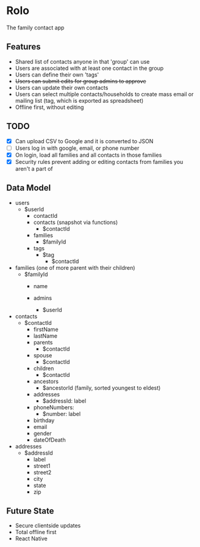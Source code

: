 # Rolo

The family contact app

## Features

- Shared list of contacts anyone in that 'group' can use
- Users are associated with at least one contact in the group
- Users can define their own 'tags'
- ~~Users can submit edits for group admins to approve~~
- Users can update their own contacts
- Users can select multiple contacts/households to create mass email or mailing list (tag, which is exported as spreadsheet)
- Offline first, without editing

## TODO

- [x] Can upload CSV to Google and it is converted to JSON
- [ ] Users log in with google, email, or phone number
- [x] On login, load all families and all contacts in those families
- [x] Security rules prevent adding or editing contacts from families you aren't a part of

## Data Model

- users
  - $userId
    - contactId
    - contacts (snapshot via functions)
      - $contactId
    - families
      - $familyId
    - tags
      - $tag
        - $contactId
- families (one of more parent with their children)
  - $familyId
    - name
    
    - admins
      - $userId
- contacts
  - $contactId
    - firstName
    - lastName
    - parents
      - $contactId
    - spouse
      - $contactId
    - children
      - $contactId
    - ancestors
      - $ancestorId (family, sorted youngest to eldest)
    - addresses
      - $addressId: label
    - phoneNumbers:
      - $number: label
    - birthday
    - email
    - gender
    - dateOfDeath
- addresses
  - $addressId
    - label
    - street1
    - street2
    - city
    - state
    - zip

## Future State

 - Secure clientside updates
 - Total offline first
 - React Native